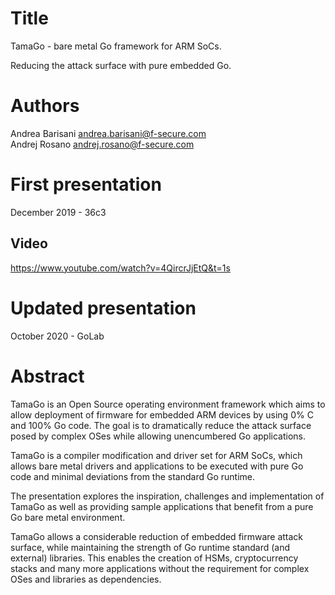 Title
=====

TamaGo - bare metal Go framework for ARM SoCs.

Reducing the attack surface with pure embedded Go.

Authors
=======

Andrea Barisani <andrea.barisani@f-secure.com>  
Andrej Rosano   <andrej.rosano@f-secure.com>  

First presentation
==================

December 2019 - 36c3

Video
-----

https://www.youtube.com/watch?v=4QircrJjEtQ&t=1s

Updated presentation
====================

October 2020 - GoLab

Abstract
========

TamaGo is an Open Source operating environment framework which aims to allow
deployment of firmware for embedded ARM devices by using 0% C and 100% Go code.
The goal is to dramatically reduce the attack surface posed by complex OSes
while allowing unencumbered Go applications.

TamaGo is a compiler modification and driver set for ARM SoCs, which allows
bare metal drivers and applications to be executed with pure Go code and
minimal deviations from the standard Go runtime.

The presentation explores the inspiration, challenges and implementation of
TamaGo as well as providing sample applications that benefit from a pure Go
bare metal environment.

TamaGo allows a considerable reduction of embedded firmware attack surface,
while maintaining the strength of Go runtime standard (and external) libraries.
This enables the creation of HSMs, cryptocurrency stacks and many more
applications without the requirement for complex OSes and libraries as
dependencies.
